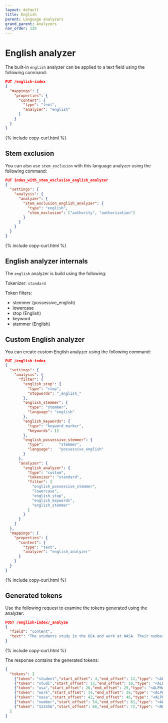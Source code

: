 ```yaml
---
layout: default
title: English
parent: Language analyzers
grand_parent: Analyzers
nav_order: 120
---
```


# English analyzer

The built-in `english` analyzer can be applied to a text field using the following command:

```json
PUT /english-index
{
  "mappings": {
    "properties": {
      "content": {
        "type": "text",
        "analyzer": "english"
      }
    }
  }
}
```
{% include copy-curl.html %}

## Stem exclusion

You can also use `stem_exclusion` with this language analyzer using the following command:

```json
PUT index_with_stem_exclusion_english_analyzer
{
  "settings": {
    "analysis": {
      "analyzer": {
        "stem_exclusion_english_analyzer": {
          "type": "english",
          "stem_exclusion": ["authority", "authorization"]
        }
      }
    }
  }
}
```
{% include copy-curl.html %}

## English analyzer internals

The `english` analyzer is build using the following:

Tokenizer: `standard`

Token filters:
- stemmer (possessive_english)
- lowercase
- stop (English)
- keyword
- stemmer (English)

## Custom English analyzer

You can create custom English analyzer using the following command:

```json
PUT /english-index
{
  "settings": {
    "analysis": {
      "filter": {
        "english_stop": {
          "type": "stop",
          "stopwords": "_english_"
        },
        "english_stemmer": {
          "type": "stemmer",
          "language": "english"
        },
        "english_keywords": {
          "type": "keyword_marker",
          "keywords": []
        },
        "english_possessive_stemmer": {
          "type":       "stemmer",
          "language":   "possessive_english"
        }
      },
      "analyzer": {
        "english_analyzer": {
          "type": "custom",
          "tokenizer": "standard",
          "filter": [
            "english_possessive_stemmer",
            "lowercase",
            "english_stop",
            "english_keywords",
            "english_stemmer"
          ]
        }
      }
    }
  },
  "mappings": {
    "properties": {
      "content": {
        "type": "text",
        "analyzer": "english_analyzer"
      }
    }
  }
}
```
{% include copy-curl.html %}

## Generated tokens

Use the following request to examine the tokens generated using the analyzer:

```json
POST /english-index/_analyze
{
  "field": "content",
  "text": "The students study in the USA and work at NASA. Their numbers are 123456."
}
```
{% include copy-curl.html %}

The response contains the generated tokens:

```json
{
  "tokens": [
    {"token": "student","start_offset": 4,"end_offset": 12,"type": "<ALPHANUM>","position": 1},
    {"token": "studi","start_offset": 13,"end_offset": 18,"type": "<ALPHANUM>","position": 2},
    {"token": "usa","start_offset": 26,"end_offset": 29,"type": "<ALPHANUM>","position": 5},
    {"token": "work","start_offset": 34,"end_offset": 38,"type": "<ALPHANUM>","position": 7},
    {"token": "nasa","start_offset": 42,"end_offset": 46,"type": "<ALPHANUM>","position": 9},
    {"token": "number","start_offset": 54,"end_offset": 61,"type": "<ALPHANUM>","position": 11},
    {"token": "123456","start_offset": 66,"end_offset": 72,"type": "<NUM>","position": 13}
  ]
}
```